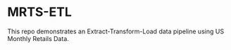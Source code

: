 # MRTS-ETL

This repo demonstrates an Extract-Transform-Load data pipeline using US Monthly Retails Data.  
